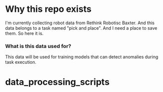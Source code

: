 # Why this repo exists

I'm currently collecting robot data from Rethink Robotisc Baxter. And this data belongs to a task named "pick and place". And I need a place to save them. So here it is.

### What is this data used for?

This data will be used for training models that can detect anomalies during task execution.
# data_processing_scripts
